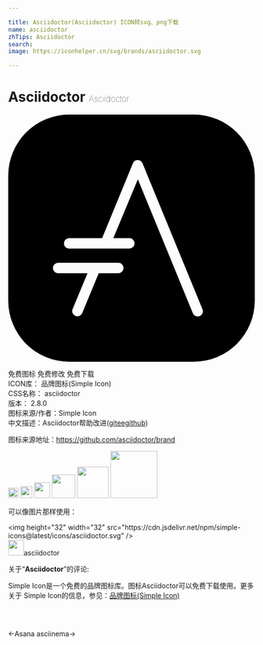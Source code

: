 ```yaml
---

title: Asciidoctor(Asciidoctor) ICON转svg、png下载
name: asciidoctor
zhTips: Asciidoctor
search: 
image: https://iconhelper.cn/svg/brands/asciidoctor.svg

---
```


# Asciidoctor  <small style="font-size: 60%;font-weight: 100">Asciidoctor</small>

<div id="svg" class="svg-wrap">
<svg role="img" viewBox="0 0 24 24" xmlns="http://www.w3.org/2000/svg"><title>Asciidoctor icon</title><path d="M18.07,0H5.93A5.94,5.94,0,0,0,0,5.93V18.07A5.94,5.94,0,0,0,5.93,24H18.07A5.94,5.94,0,0,0,24,18.07V5.93A5.94,5.94,0,0,0,18.07,0ZM10.71,15.4H8.81v0L7.2,19.28h0a.5.5,0,0,1-.66.27.51.51,0,0,1-.27-.67L7.72,15.4H4.85a.5.5,0,0,1-.5-.51.52.52,0,0,1,.52-.5h5.86a.5.5,0,0,1,.49.52A.49.49,0,0,1,10.71,15.4Zm7.92,4.17a.51.51,0,0,1-.66-.29l-5.35-13L10.23,12H11.8a.5.5,0,0,1,.49.52.49.49,0,0,1-.51.49H5.92a.5.5,0,0,1-.5-.51.52.52,0,0,1,.52-.5h3.2l3-7.27a.49.49,0,0,1,.45-.31.52.52,0,0,1,.48.31L18.91,18.9h0A.51.51,0,0,1,18.63,19.57Z"/></svg>
</div>
<detail full-name='asciidoctor'></detail>

<div class="detail-page">
<p>
<span><span class="badge-success badge">免费图标</span> <span class="badge-success badge">免费修改</span>  <span class="badge-success badge">免费下载</span> </span>
<br/>
<span>
ICON库：
<span class="badge-secondary badge">品牌图标(Simple Icon)</span> 
</span>
<br/>
<span>
CSS名称：
<span class="badge-secondary badge">asciidoctor</span> 
</span>

<br/>
<span>
版本：
<span class="badge-secondary badge">2.8.0</span> 
</span>
<br/>
<span>图标来源/作者：<span class="badge-light badge">Simple Icon</span></span> 
<br/>
<span class="zh-detail">中文描述：<span class="badge-primary badge">Asciidoctor</span><span class="help-link"><span>帮助改进</span>(<a href="https://gitee.com/liuwave/icon-helper/edit/master/json/brands/asciidoctor.json" target="_blank" rel="noopener noreferrer">gitee</a><a href="https://github.com/liuwave/icon-helper/edit/master/json/brands/asciidoctor.json" target="_blank" rel="noopener noreferrer">github</a></span>)</span><br/>
</p>
</div><div class="description description alert alert-light"><p>图标来源地址：<a href="https://github.com/asciidoctor/brand" target="_blank" rel="noopener noreferrer">https://github.com/asciidoctor/brand</a></p></div>
<div class="alert alert-dark">
<img height="21" width="21" src="https://cdn.jsdelivr.net/npm/simple-icons@latest/icons/asciidoctor.svg" />
<img height="24" width="24" src="https://cdn.jsdelivr.net/npm/simple-icons@latest/icons/asciidoctor.svg" />
<img height="32" width="32" src="https://cdn.jsdelivr.net/npm/simple-icons@latest/icons/asciidoctor.svg" />
<img height="48" width="48" src="https://cdn.jsdelivr.net/npm/simple-icons@latest/icons/asciidoctor.svg" />
<img height="64" width="64" src="https://cdn.jsdelivr.net/npm/simple-icons@latest/icons/asciidoctor.svg" />
<img height="96" width="96" src="https://cdn.jsdelivr.net/npm/simple-icons@latest/icons/asciidoctor.svg" />

</div>
<div>
  <p>可以像图片那样使用：    
  </p>
  <div class="alert alert-primary" style="font-size: 14px">
    &lt;img height="32" width="32" src="https://cdn.jsdelivr.net/npm/simple-icons@latest/icons/asciidoctor.svg" /&gt;
    <copy-btn content='<img height="32" width="32" src="https://cdn.jsdelivr.net/npm/simple-icons@latest/icons/asciidoctor.svg" />'></copy-btn>
  </div>
  <div class="alert alert-secondary">
    <img height="32" width="32" src="https://cdn.jsdelivr.net/npm/simple-icons@latest/icons/asciidoctor.svg" />asciidoctor
    <copy-btn content="asciidoctor" btn-title="复制图标名称"></copy-btn>
  </div>
</div>
<div class="icon-detail__container">
<p>关于“<b>Asciidoctor</b>”的评论:</p>
</div>
<Vssue title="关于“Asciidoctor”的评论" />
<div><p>Simple Icon是一个免费的品牌图标库。图标Asciidoctor可以免费下载使用。更多关于  Simple Icon的信息，参见：<a target="_blank" href="https://iconhelper.cn/brands.html">品牌图标(Simple Icon)</a>
</p></div>


<div style="padding:2rem 0 " class="page-nav"><p class="inner"><span class="prev">←<router-link to="/icon/asana.html">Asana</router-link></span> <span class="next"><router-link to="/icon/asciinema.html">asciinema</router-link>→</span></p></div>
